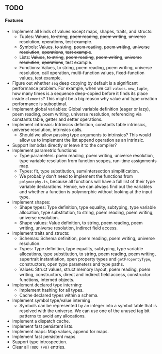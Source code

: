 ## TODO

#### Features

- Implement all kinds of values except maps, shapes, traits, and structs:
  - Tuples: ~~Values~~, ~~to string~~, ~~poem reading~~, ~~poem writing~~, ~~universe resolution~~, ~~operations~~, ~~test example~~.
  - Symbols: ~~Values~~, ~~to string~~, ~~poem reading~~, ~~poem writing~~, ~~universe resolution~~, ~~operations~~, ~~test example~~.
  - Lists: ~~Values~~, ~~to string~~, ~~poem reading~~, ~~poem writing~~, ~~universe resolution~~, ~~operations~~, test example.
  - Functions: Values, to string, poem reading, poem writing, universe resolution, call operation, multi-function values, fixed-function values, test example.
- Figure out whether `seq` deep copying by default is a significant performance problem. For example, when we call `values.new_tuple`, how many times is a sequence deep-copied before it finds its place inside `elements`? This might be a big reason why value and type creation performance is suboptimal.
- Implement global variables: Global variable definition (eager or lazy), poem reading, poem writing, universe resolution, referencing via constants table, getter and setter operations.
- Implement intrinsics: Intrinsics definition, constants table intrinsics, universe resolution, intrinsics calls.
  - Should we allow passing type arguments to intrinsics? This would allow us to implement the list append operation as an intrinsic.
- Support lambdas directly or leave it to the compiler?
- Implement parametric functions:
  - Type parameters: poem reading, poem writing, universe resolution, type variable resolution from function scopes, run-time assignments map.
  - Types: fit, type substitution, sum/intersection simplification.
  - We probably don't need to implement the functions from `polymorphy.ts`, because all functions will have a full list of their type variable declarations. Hence, we can always find out the variables and whether a function is polymorphic without looking at the input type.
- Implement shapes:
  - Shape types: Type definition, type equality, subtyping, type variable allocation, type substitution, to string, poem reading, poem writing, universe resolution.
  - Shape values: Value definition, to string, poem reading, poem writing, universe resolution, indirect field access.
- Implement traits and structs:
  - Schemas: Schema definition, poem reading, poem writing, universe resolution.
  - Types: Type definition, type equality, subtyping, type variable allocations, type substitution, to string, poem reading, poem writing, supertrait instantiation, open property types and `getPropertyType`, constructors, open type parameters and type paths.
  - Values: Struct values, struct memory layout, poem reading, poem writing, constructors, direct and indirect field access, constructor functions, interned objects.
- Implement declared type interning:
  - Implement hashing for all types. 
  - Cache declared types within a schema.
- Implement symbol type/value interning.
  - Symbols can be represented by an integer into a symbol table that is resolved with the universe. We can use one of the unused tag bit patterns to avoid any allocations.
- Implement a dispatch cache.
- Implement fast persistent lists.
- Implement maps: Map values, append for maps.
- Implement fast persistent maps.
- Support type introspection.
- Clear all `TODO (vm)` entries.
